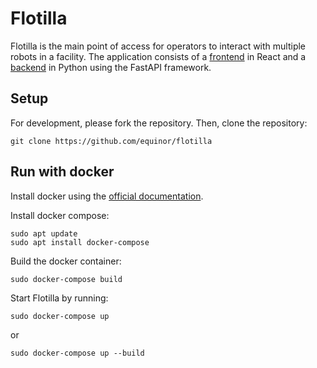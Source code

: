 # Flotilla

Flotilla is the main point of access for operators to interact with multiple robots in a facility. The application consists of a [frontend](frontend/README.md) in React and a [backend](backend/README.md) in Python using the FastAPI framework.

## Setup

For development, please fork the repository. Then, clone the repository:

```
git clone https://github.com/equinor/flotilla
```

## Run with docker

Install docker using the [official documentation](https://docs.docker.com/engine/install/ubuntu/).

Install docker compose:
```
sudo apt update
sudo apt install docker-compose
```
Build the docker container:
```
sudo docker-compose build
```

Start Flotilla by running:
```
sudo docker-compose up
```
or
```
sudo docker-compose up --build
```

